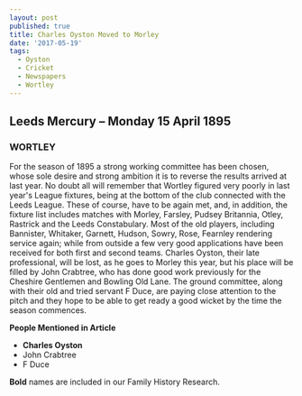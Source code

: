 ```yaml
---
layout: post
published: true
title: Charles Oyston Moved to Morley
date: '2017-05-19'
tags:
  - Oyston
  - Cricket
  - Newspapers
  - Wortley
---
```

## Leeds Mercury – Monday 15 April 1895 

### WORTLEY

For the season of 1895 a strong working committee has been chosen, whose sole desire and strong ambition it is to reverse the results arrived at last year. No doubt all will remember that Wortley figured very poorly in last year's League fixtures, being at the bottom of the club connected with the Leeds League. These of course, have to be again met, and, in addition, the fixture list includes matches with Morley, Farsley, Pudsey Britannia, Otley, Rastrick and the Leeds Constabulary. Most of the old players, including Bannister, Whitaker, Garnett, Hudson, Sowry, Rose, Fearnley rendering service again; while from outside a few very good applications have been received for both first and second teams. Charles Oyston, their late professional, will be lost, as he goes to Morley this year, but his place will be filled by John Crabtree, who has done good work previously for the Cheshire Gentlemen and Bowling Old Lane. The ground committee, along with their old and tried servant F Duce, are paying close attention to the pitch and they hope to be able to get ready a good wicket by the time the season commences. 


**People Mentioned in Article**

- **Charles Oyston**
- John Crabtree
- F Duce

**Bold** names are included in our Family History Research.
